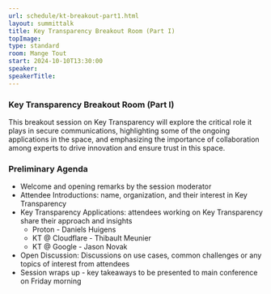 ```yaml
---
url: schedule/kt-breakout-part1.html
layout: summittalk
title: Key Transparency Breakout Room (Part I)
topImage:
type: standard
room: Mange Tout
start: 2024-10-10T13:30:00
speaker:
speakerTitle: 
---
```


<div class="font-google font-medium">

### Key Transparency Breakout Room (Part I)

This breakout session on Key Transparency will explore the critical role it plays in secure communications, highlighting some of the ongoing applications in the space, and emphasizing the importance of collaboration among experts to drive innovation and ensure trust in this space. 

### Preliminary Agenda 
   
   * Welcome and opening remarks by the session moderator
   * Attendee Introductions: name, organization, and their interest in Key Transparency
   * Key Transparency Applications: attendees working on Key Transparency share their approach and insights
      * Proton - Daniels Huigens
      * KT @ Cloudflare - Thibault Meunier
      * KT @ Google - Jason Novak
   * Open Discussion: Discussions on use cases, common challenges or any topics of interest from attendees
   * Session wraps up - key takeaways to be presented to main conference on Friday morning

</div>